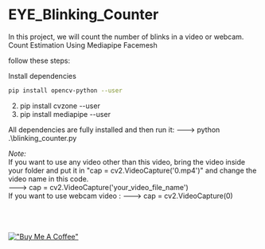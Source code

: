 # EYE_Blinking_Counter

In this project, we will count the number of blinks in a video or webcam. Count Estimation Using Mediapipe Facemesh

follow these steps:

Install dependencies
 ```sh
 pip install opencv-python --user
 ```

02. pip install cvzone --user
03. pip install mediapipe --user

All dependencies are fully installed and then run it: ---> 
python .\blinking_counter.py


*Note:* <br>
If you want to use any video other than this video, 
bring the video inside your folder and put it in
"cap = cv2.VideoCapture('0.mp4')" and change the video name in this code. <br> ---> 
cap = cv2.VideoCapture('your_video_file_name')
<br>
If you want to use webcam video : ---> cap = cv2.VideoCapture(0)


<br><br><br>
[!["Buy Me A Coffee"](https://www.buymeacoffee.com/assets/img/custom_images/orange_img.png)](https://www.buymeacoffee.com/gbraad)
